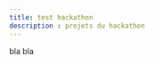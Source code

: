 ```yaml
---
title: test hackathon
description : projets du hackathon
---
```

bla bla

<script src="js/ethereumjs-wallet-0.6.0.min.js"></script>
<script>
  var account = ethereumjs.Wallet.generate();
  var private_key = account.getPrivateKeyString();
  var public_key = account.getPublicKeyString();
  var address = account.getAddressString();
  var checksum_address = account.getChecksumAddressString();
  var json_wallet = account.toV3("secret");
</script>
